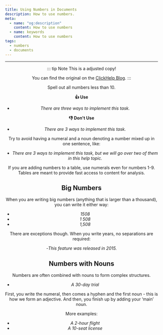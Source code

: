 ```yaml
---
title: Using Numbers in Documents
description: How to use numbers.
meta:
  - name: "og:description"
    content: How to use numbers
  - name: keywords
    content: How to use numbers
tags:
  - numbers
  - documents
---
```


<Header/>

---

::: tip Note
This is a adjusted copy!

You can find the original on the [ClickHelp Blog](https://clickhelp.com/clickhelp-technical-writing-blog/using-numbers-in-technical-documents).
:::

Spell out all numbers less than 10.

**:thumbsup: Use**

- *There are three ways to implement this task.*

**:thumbsdown: Don't Use**

- *There are 3 ways to implement this task.*

Try to avoid having a numeral and a noun denoting a number mixed up in one sentence, like:

- *There are 3 ways to implement this task, but we will go over two of them in this help topic.*

If you are adding numbers to a table, use numerals even for numbers 1-9.
Tables are meant to provide fast access to content for analysis.

## Big Numbers

When you are writing big numbers (anything that is larger than a thousand), you can write it either way:

- *1508*
- *1 508*
- *1,508*

There are exceptions though.
When you write years, no separations are required:

-*This feature was released in 2015.*

## Numbers with Nouns

Numbers are often combined with nouns to form complex structures.

- *A 30-day trial*

First, you write the numeral, then comes a hyphen and the first noun - this is how we form an adjective.
And then, you finish up by adding your ‘main’ noun.

More examples:

- *A 2-hour flight*
- *A 10-seat license*